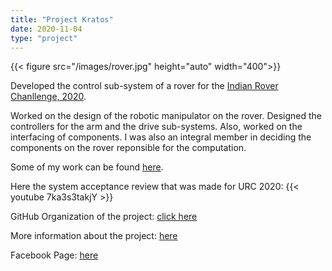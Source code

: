 ```yaml
---
title: "Project Kratos"
date: 2020-11-04
type: "project"
---
```


{{< figure src="/images/rover.jpg" height="auto" width="400">}}

Developed the control sub-system of a rover for the [Indian Rover Chanllenge, 2020](https://southasia.marssociety.org/irc/).

Worked on the design of the robotic manipulator on the rover. Designed the controllers for the arm and the drive 
sub-systems. Also, worked on the interfacing of components. I was also an integral member in deciding the components on the
rover reponsible for the computation. 

Some of my work can be found [here](https://github.com/hardesh/urc_arm).  

Here the system acceptance review that was made for URC 2020: 
{{< youtube 7ka3s3takjY >}}

GitHub Organization of the project: [click here](https://github.com/Kratos-The-Rover)

More information about the project: [here](https://www.facebook.com/SandboxBPGC/posts/2604127326473547)

Facebook Page: [here](https://www.facebook.com/KratosBITSGoa/)